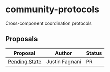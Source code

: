 # community-protocols
Cross-component coordination protocols

## Proposals

| Proposal        | Author         | Status |
|-----------------|----------------|--------|
| [Pending State] | Justin Fagnani | PR     |

[Pending State]: [https://github.com/webcomponents/community-protocols/pull/1]
